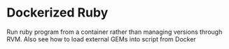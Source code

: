 # Dockerized Ruby

Run ruby program from a container rather than managing versions through RVM. Also see how to load external GEMs into script from Docker
